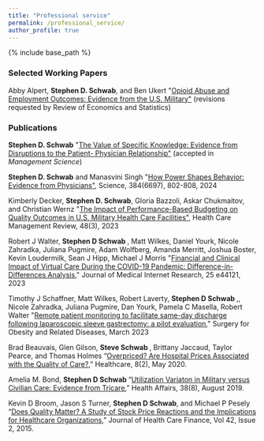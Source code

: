 ```yaml
---
title: "Professional service"
permalink: /professional_service/
author_profile: true
---
```


{% include base_path %}


<H3>Selected Working Papers </H3>




Abby Alpert, <b>Stephen D. Schwab</b>, and Ben Ukert "<a href="https://www.nber.org/papers/w30110">Opioid Abuse and Employment Outcomes: Evidence from the U.S. Military"</a> (revisions requested by Review of Economics and Statistics)  



<H3>Publications</H3>

<b>Stephen D. Schwab</b> "<a href="https://pubsonline-informs-org.libweb.lib.utsa.edu/doi/10.1287/mnsc.2021.03884">The Value of Specific Knowledge: Evidence from Disruptions to the Patient-
  Physician Relationship"</a> (accepted in _Management Science_)

<b>Stephen D. Schwab</b> and Manasvini Singh "<a href="https://www.science.org/doi/10.1126/science.adl3835">How Power Shapes Behavior: Evidence from Physicians"</a>, Science, 384(6697), 802-808, 2024

Kimberly Decker, <b>Stephen D. Schwab</b>,  Gloria Bazzoli, Askar Chukmaitov, and Christian Wernz "<a href="https://journals.lww.com/hcmrjournal/fulltext/2023/07000/Impact_of_performance_based_budgeting_on_quality.6.aspx">The Impact of Performance-Based Budgeting on Quality Outcomes in U.S. Military Health Care Facilities"</a>, Health Care Management Review, 48(3),  2023
  
Robert J Walter,  <b>Stephen D Schwab </b>, Matt Wilkes, Daniel Yourk, Nicole Zahradka, Juliana Pugmire, Adam Wolfberg, Amanda Merritt, Joshua Boster, Kevin Loudermilk, Sean J Hipp, Michael J Morris "<a href="https://www.jmir.org/2023/1/e44121/">Financial and Clinical Impact of Virtual Care During the COVID-19 Pandemic: Difference-in-Differences Analysis</a>," Journal of Medical Internet Research, 25 e44121, 2023
  <br>
  
Timothy J Schaffner, Matt Wilkes, Robert Laverty, <b>Stephen D Schwab </b>,, Nicole Zahradka, Juliana Pugmire, Dan Yourk, Pamela C Masella, Robert Walter "<a href="https://www.sciencedirect.com/science/article/pii/S1550728923001223">Remote patient monitoring to facilitate same-day discharge following laparoscopic sleeve gastrectomy: a pilot evaluation</a>," Surgery for Obesity and Related Diseases, March 2023

Brad Beauvais, Glen Gilson, <b>Steve Schwab </b>, Brittany Jaccaud, Taylor Pearce, and Thomas Holmes “<a href="https://www.mdpi.com/2227-9032/8/2/135">Overpriced? Are Hospital Prices Associated with the Quality of Care?</a>,” Healthcare, 8(2), May 2020.
<br>

Amelia M. Bond, <b>Stephen D Schwab </b>“<a href="https://www.healthaffairs.org/doi/10.1377/hlthaff.2019.00298">Utilization Variaton in Military versus Civilian Care: Evidence from Tricare</a>,” Health Affairs, 38(8), August 2019.
<br>

Kevin D Broom, Jason S Turner, <b>Stephen D Schwab</b>, and Michael P Pesely “<a href="http://healthfinancejournal.com/~junland/index.php/johcf/article/view/40">Does Quality Matter? A Study of Stock Price Reactions and the Implications for Healthcare Organizations</a>,” Journal of Health Care Finance, Vol 42, Issue 2, 2015.
